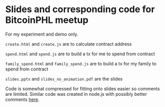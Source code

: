 # Slides and corresponding code for BitcoinPHL meetup

For my experiment and demo only.

`create.html` and `create.js` are to calculate contract address

`spend.html` and `spend.js` are to build a tx for me to spend from contract

`family_spend.html` and `family_spend.js` are to build a tx for my family to spend from contract

`slides.pptx` and `slides_no_animation.pdf` are the slides

Code is somewhat compressed for fitting onto slides easier so comments are limited.
Similar code was created in node.js with possibly better comments [here](https://github.com/ildarmgt/bitcoin-smart-contracts/tree/master/contracts/inheritance_timer).
